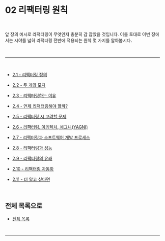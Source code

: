 # 02 리팩터링 원칙

<br>

앞 장의 예시로 리팩터링이 무엇인지 충분히 감 잡았을 것입니다. 이를 토대로 이번 장에서는 시야를 넓혀 리팩터링 전반에 적용되는 원칙 몇 가지를 알아봅시다.

<br>

---

<br>

- [2.1 - 리팩터링 정의](https://github.com/Esoolgnah/Summary_of_Refactoring_2nd_Edition/blob/main/Notes/02_리팩터링_원칙/02_01_리팩터링_정의.md)

- [2.2 - 두 개의 모자](https://github.com/Esoolgnah/Summary_of_Refactoring_2nd_Edition/blob/main/Notes/02_리팩터링_원칙/02_02_두_개의_모자.md)

- [2.3 - 리팩터링하는 이유](https://github.com/Esoolgnah/Summary_of_Refactoring_2nd_Edition/blob/main/Notes/02_리팩터링_원칙/02_03_리팩터링하는_이유.md)

- [2.4 - 언제 리팩터링해야 할까?](https://github.com/Esoolgnah/Summary_of_Refactoring_2nd_Edition/blob/main/Notes/02_리팩터링_원칙/02_04_언제_리팩터링해야_할까.md)

- [2.5 - 리팩터링 시 고려할 문제](https://github.com/Esoolgnah/Summary_of_Refactoring_2nd_Edition/blob/main/Notes/02_리팩터링_원칙/02_05_리팩터링_시_고려할_문제.md)

- [2.6 - 리팩터링, 아키텍처, 애그니(YAGNI)](<https://github.com/Esoolgnah/Summary_of_Refactoring_2nd_Edition/blob/main/Notes/02_리팩터링_원칙/02_06_리팩터링_아키텍처_애그니(YAGNI).md>)

- [2.7 - 리팩터링과 소프트웨어 개발 프로세스](https://github.com/Esoolgnah/Summary_of_Refactoring_2nd_Edition/blob/main/Notes/02_리팩터링_원칙/02_07_리팩터링과_소프트웨어_개발_프로세스.md)

- [2.8 - 리팩터링과 성능](https://github.com/Esoolgnah/Summary_of_Refactoring_2nd_Edition/blob/main/Notes/02_리팩터링_원칙/02_08_리팩터링과_성능.md)

- [2.9 - 리팩터링의 유래](https://github.com/Esoolgnah/Summary_of_Refactoring_2nd_Edition/blob/main/Notes/02_리팩터링_원칙/02_09_리팩터링의_유래.md)

- [2.10 - 리팩터링 자동화](https://github.com/Esoolgnah/Summary_of_Refactoring_2nd_Edition/blob/main/Notes/02_리팩터링_원칙/02_10_리팩터링_자동화.md)

- [2.11 - 더 알고 싶다면](https://github.com/Esoolgnah/Summary_of_Refactoring_2nd_Edition/blob/main/Notes/02_리팩터링_원칙/02_11_더_알고_싶다면.md)

<br>

## 전체 목록으로

- [전체 목록](https://github.com/Esoolgnah/Summary_of_Refactoring_2nd_Edition/blob/main/README.md)

<br>

---
